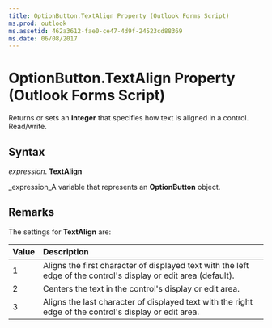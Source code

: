 ```yaml
---
title: OptionButton.TextAlign Property (Outlook Forms Script)
ms.prod: outlook
ms.assetid: 462a3612-fae0-ce47-4d9f-24523cd88369
ms.date: 06/08/2017
---
```



# OptionButton.TextAlign Property (Outlook Forms Script)

Returns or sets an **Integer** that specifies how text is aligned in a control. Read/write.


## Syntax

 _expression_. **TextAlign**

 _expression_A variable that represents an **OptionButton** object.


## Remarks

The settings for **TextAlign** are:



|**Value**|**Description**|
|:-----|:-----|
|1|Aligns the first character of displayed text with the left edge of the control's display or edit area (default).|
|2|Centers the text in the control's display or edit area.|
|3|Aligns the last character of displayed text with the right edge of the control's display or edit area.|

